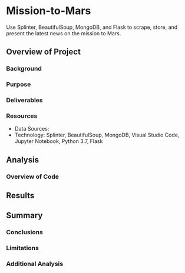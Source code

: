 # Mission-to-Mars
Use Splinter, BeautifulSoup, MongoDB, and Flask to scrape, store, and present the latest news on the mission to Mars. 

## Overview of Project

### Background
### Purpose
### Deliverables
### Resources
 - Data Sources: 
 - Technology: Splinter, BeautifulSoup, MongoDB, Visual Studio Code, Jupyter Notebook, Python 3.7, Flask

 ## Analysis
 ### Overview of Code


 ## Results
 
 ## Summary
 ### Conclusions
 ### Limitations
 ### Additional Analysis
